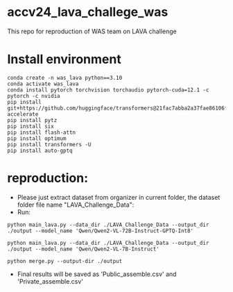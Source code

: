 # accv24_lava_challege_was
This repo for reproduction of WAS team on LAVA challenge

# Install environment
```
conda create -n was_lava python==3.10
conda activate was_lava
conda install pytorch torchvision torchaudio pytorch-cuda=12.1 -c pytorch -c nvidia
pip install git+https://github.com/huggingface/transformers@21fac7abba2a37fae86106f87fcf9974fd1e3830 accelerate
pip install pytz
pip install six
pip install flash-attn
pip install optimum
pip install transformers -U
pip install auto-gptq
```

# reproduction:
- Please just extract dataset from organizer in current folder, the dataset folder file name "LAVA_Challenge_Data":
- Run:
```
python main_lava.py --data_dir ./LAVA_Challenge_Data --output_dir ./output --model_name 'Qwen/Qwen2-VL-72B-Instruct-GPTQ-Int8'

python main_lava.py --data_dir ./LAVA_Challenge_Data --output_dir ./output --model_name 'Qwen/Qwen2-VL-7B-Instruct'

python merge.py --output-dir ./output
```
- Final results will be saved as 'Public_assemble.csv' and 'Private_assemble.csv'
